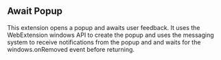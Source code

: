 ## Await Popup

This extension opens a popup and awaits user feedback. It uses the WebExtension windows API to create the popup and uses the messaging system to receive notifications from the popup and and waits for the windows.onRemoved event before returning.
